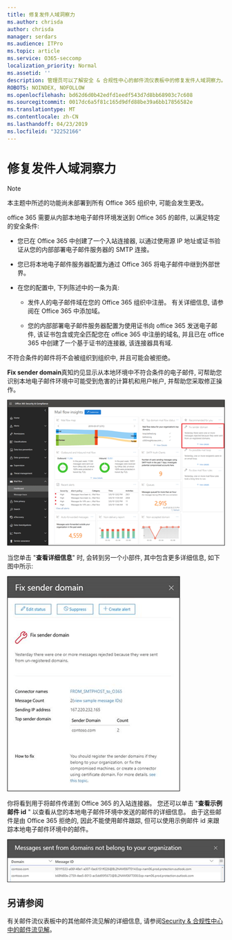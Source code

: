 ```yaml
---
title: 修复发件人域洞察力
ms.author: chrisda
author: chrisda
manager: serdars
ms.audience: ITPro
ms.topic: article
ms.service: O365-seccomp
localization_priority: Normal
ms.assetid: ''
description: 管理员可以了解安全 & 合规性中心的邮件流仪表板中的修复发件人域洞察力。
ROBOTS: NOINDEX, NOFOLLOW
ms.openlocfilehash: bd62d6d0b42edfd1eedf543d7d8bb68903c7c608
ms.sourcegitcommit: 0017dc6a5f81c165d9dfd88be39a6bb17856582e
ms.translationtype: MT
ms.contentlocale: zh-CN
ms.lasthandoff: 04/23/2019
ms.locfileid: "32252166"
---
```

# <a name="fix-sender-domain-insight"></a>修复发件人域洞察力

> [!NOTE]
> 本主题中所述的功能尚未部署到所有 Office 365 组织中, 可能会发生更改。

office 365 需要从内部本地电子邮件环境发送到 Office 365 的邮件, 以满足特定的安全条件:

- 您已在 Office 365 中创建了一个入站连接器, 以通过使用源 IP 地址或证书验证从您的内部部署电子邮件服务器的 SMTP 连接。

- 您已将本地电子邮件服务器配置为通过 Office 365 将电子邮件中继到外部世界。

- 在您的配置中, 下列陈述中的一条为真:

  - 发件人的电子邮件域在您的 Office 365 组织中注册。 有关详细信息, 请参阅在 Office 365 中添加域。

  - 您的内部部署电子邮件服务器配置为使用证书向 office 365 发送电子邮件, 该证书包含或完全匹配您在 office 365 中注册的域名, 并且已在 office 365 中创建了一个基于证书的连接器, 该连接器具有域. 

不符合条件的邮件将不会被组织到组织中, 并且可能会被拒绝。

**Fix sender domain**真知灼见显示从本地环境中不符合条件的电子邮件, 可帮助您识别本地电子邮件环境中可能受到危害的计算机和用户帐户, 并帮助您采取修正操作。

![Security & 合规性中心的邮件流仪表板中的修复发件人域洞察力](media/sender-domain-insight-selected.png)

当您单击 "**查看详细信息**" 时, 会转到另一个小部件, 其中包含更多详细信息, 如下图中所示:

![修复发件人域洞察力中的详细信息小部件](media/sender-domain-view-details.png)

你将看到用于将邮件传递到 Office 365 的入站连接器。 您还可以单击 "**查看示例邮件 id** " 以查看从您的本地电子邮件环境中发送的邮件的详细信息。 由于这些邮件是由 Office 365 拒绝的, 因此不能使用邮件跟踪, 但可以使用示例邮件 id 来跟踪本地电子邮件环境中的邮件。

![查看修补发件人域洞察力中的示例邮件 id](media/sender-domain-view-sample-message-ids.png)

## <a name="see-also"></a>另请参阅

有关邮件流仪表板中的其他邮件流见解的详细信息, 请参阅[Security & 合规性中心中的邮件流见解](mail-flow-insights-v2.md)。
